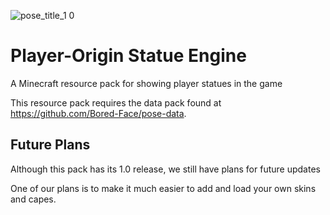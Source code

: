 ![pose_title_1 0](https://github.com/user-attachments/assets/3a254e7f-b77f-4b69-a644-5f65dc0c363c)

# Player-Origin Statue Engine

A Minecraft resource pack for showing player statues in the game

This resource pack requires the data pack found at https://github.com/Bored-Face/pose-data.

## Future Plans

Although this pack has its 1.0 release, we still have plans for future updates

One of our plans is to make it much easier to add and load your own skins and capes.
